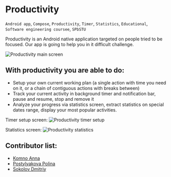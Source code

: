 # Productivity

`Android app`, `Compose`, `Productivity`, `Timer`, `Statistics`, `Educational`, `Software engineering coursee`, `SPbSTU`

Productivity is an Android native application targeted on people tried to be focused. Our app is going to help you in it difficult challenge.

![Productivity main screen](https://github.com/dee-tree/productivity/assets/59830756/3420010b-ae22-42d2-a454-e16d25450fbd)


## With productivity you are able to do:

* Setup your own current working plan (a single action with time you need on it, or a chain of contiguous actions with breaks between)
* Track your current activity in background timer and notification bar, pause and resume, stop and remove it
* Analyze your progress via statistics screen, extract statistics on special dates range, display your most popular activities.

Timer setup screen:
![Productivity timer setup](https://github.com/dee-tree/productivity/assets/59830756/645fd32d-81dc-4b1d-833f-49c034ed05a3)

Statistics screen:
![Productivity statistics](https://github.com/dee-tree/productivity/assets/59830756/9ca0747a-f265-4c56-b3d0-0a3071d51f3c)




## Contributor list:

* [Komno Anna](https://github.com/koma-4)
* [Postylyakova Polina](https://github.com/poletela-na-mars)
* [Sokolov Dmitriy](https://github.com/dee-tree)

